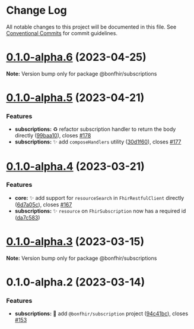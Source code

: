 # Change Log

All notable changes to this project will be documented in this file.
See [Conventional Commits](https://conventionalcommits.org) for commit guidelines.

# [0.1.0-alpha.6](https://github.com/bonfhir/bonfhir/compare/@bonfhir/subscriptions@0.1.0-alpha.5...@bonfhir/subscriptions@0.1.0-alpha.6) (2023-04-25)

**Note:** Version bump only for package @bonfhir/subscriptions





# [0.1.0-alpha.5](https://github.com/bonfhir/bonfhir/compare/@bonfhir/subscriptions@0.1.0-alpha.4...@bonfhir/subscriptions@0.1.0-alpha.5) (2023-04-21)


### Features

* **subscriptions:** :recycle: refactor subscription handler to return the body directly ([99baa10](https://github.com/bonfhir/bonfhir/commit/99baa10303ead6e020dc16bfc9e6e12106707bdd)), closes [#178](https://github.com/bonfhir/bonfhir/issues/178)
* **subscriptions:** :sparkles: add `composeHandlers` utility ([30d1f60](https://github.com/bonfhir/bonfhir/commit/30d1f60b8a330251c62c317809c8f87aaf83e562)), closes [#177](https://github.com/bonfhir/bonfhir/issues/177)





# [0.1.0-alpha.4](https://github.com/bonfhir/bonfhir/compare/@bonfhir/subscriptions@0.1.0-alpha.3...@bonfhir/subscriptions@0.1.0-alpha.4) (2023-03-21)


### Features

* **core:** :sparkles: add support for `resourceSearch` in `FhirRestfulClient` directly ([6d7a05c](https://github.com/bonfhir/bonfhir/commit/6d7a05cfad72d3e2543fc8c21580959e11e0e644)), closes [#167](https://github.com/bonfhir/bonfhir/issues/167)
* **subscriptions:** :sparkles: `resource` on `FhirSubscription` now has a required id ([da7c583](https://github.com/bonfhir/bonfhir/commit/da7c58306ad0b24cff017f855c427cad63d3bdd4))





# [0.1.0-alpha.3](https://github.com/bonfhir/bonfhir/compare/@bonfhir/subscriptions@0.1.0-alpha.2...@bonfhir/subscriptions@0.1.0-alpha.3) (2023-03-15)

**Note:** Version bump only for package @bonfhir/subscriptions





# 0.1.0-alpha.2 (2023-03-14)


### Features

* **subscriptions:** :tada: add `@bonfhir/subscription` project ([94c41bc](https://github.com/bonfhir/bonfhir/commit/94c41bc542faf7da32613df17dcd58899cc42a9d)), closes [#153](https://github.com/bonfhir/bonfhir/issues/153)
